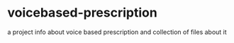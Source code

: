 # voicebased-prescription
a project info about voice based prescription and collection of files about it
